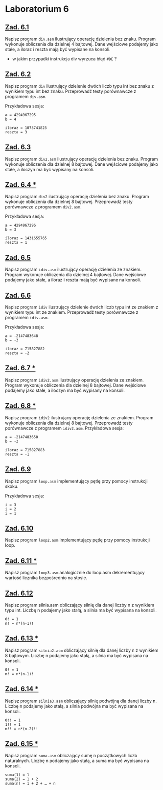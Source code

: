 # Laboratorium 6

## [Zad. 6.1]()

Napisz program `div.asm` ilustrujący operację dzielenia bez znaku. Program wykonuje obliczenia dla dzielnej 4 bajtowej. Dane wejściowe podajemy jako stałe, a iloraz i reszta mają być wypisane na konsoli.

- w jakim przypadki instrukcja div wyrzuca błąd `#DE` ?

## [Zad. 6.2]()

Napisz program `div` ilustrujący dzielenie dwóch liczb typu int bez znaku z wynikiem typu int bez znaku. Przeprowadź testy porównawcze z programem `div.asm`. 

Przykładowa sesja:
```
a = 4294967295
b = 4

iloraz = 1073741823
reszta = 3
```
## [Zad. 6.3]()

Napisz program `div2.asm` ilustrujący operację dzielenia bez znaku. Program wykonuje obliczenia dla dzielnej 8 bajtowej. Dane wejściowe podajemy jako stałe, a iloczyn ma być wypisany na konsoli.

## [Zad. 6.4 *]()

Napisz program `div2` ilustrujący operację dzielenia bez znaku. Program wykonuje obliczenia dla dzielnej 8 bajtowej. Przeprowadź testy porównawcze z programem `div2.asm`. 

Przykładowa sesja:
```
a = 4294967296
b = 3

iloraz = 1431655765
reszta = 1
```
## [Zad. 6.5]()

Napisz program `idiv.asm` ilustrujący operację dzielenia ze znakiem. Program wykonuje obliczenia dla dzielnej 4 bajtowej. Dane wejściowe podajemy jako stałe, a iloraz i reszta mają być wypisane na konsoli.

## [Zad. 6.6]()

Napisz program `idiv` ilustrujący dzielenie dwóch liczb typu int ze znakiem z wynikiem typu int ze znakiem. Przeprowadź testy porównawcze z programem `idiv.asm`. 

Przykładowa sesja:
```
a = -2147483648
b = -3

iloraz = 715827882
reszta = -2
```
## [Zad. 6.7 *]()

Napisz program `idiv2.asm` ilustrujący operację dzielenia ze znakiem. Program wykonuje obliczenia dla dzielnej 8 bajtowej. Dane wejściowe podajemy jako stałe, a iloczyn ma być wypisany na konsoli.

## [Zad. 6.8 *]()

Napisz program `idiv2` ilustrujący operację dzielenia ze znakiem. Program wykonuje obliczenia dla dzielnej 8 bajtowej. Przeprowadź testy porównawcze z programem `idiv2.asm`. Przykładowa sesja:
```
a = -2147483650
b = -3

iloraz = 715827883
reszta = -1
```
## [Zad. 6.9]()

Napisz program `loop.asm` implementujący pętlę przy pomocy instrukcji skoku. 

Przykładowa sesja:
```
i = 3
i = 2
i = 1
```
## [Zad. 6.10]()

Napisz program `loop2.asm` implementujący pętlę przy pomocy instrukcji loop.

## [Zad. 6.11 *]()

Napisz program `loop3.asm` analogicznie do loop.asm dekrementujący wartość licznika bezpośrednio na stosie. 

## [Zad. 6.12]()

Napisz program silnia.asm obliczający silnię dla danej liczby n z wynikiem typu int. Liczbę n podajemy jako stałą, a silnia ma być wypisana na konsoli.
```
0! = 1
n! = n*(n-1)!
```
## [Zad. 6.13 *]()

Napisz program `silnia2.asm` obliczający silnię dla danej liczby n z wynikiem 8 bajtowym. Liczbę n podajemy jako stałą, a silnia ma być wypisana na konsoli.
```
0! = 1
n! = n*(n-1)!
```
## [Zad. 6.14 *]()

Napisz program `silnia3.asm` obliczający silnię podwójną dla danej liczby n. Liczbę n podajemy jako stałą, a silnia podwójna ma być wypisana na konsoli.
```
0!! = 1
1!! = 1
n!! = n*(n-2)!!
```
## [Zad. 6.15 *]()

Napisz program `suma.asm` obliczający sumę n początkowych liczb naturalnych. Liczbę n podajemy jako stałą, a suma ma być wypisana na konsoli.
```
suma(1) = 1
suma(2) = 1 + 2
suma(n) = 1 + 2 + … + n
```
